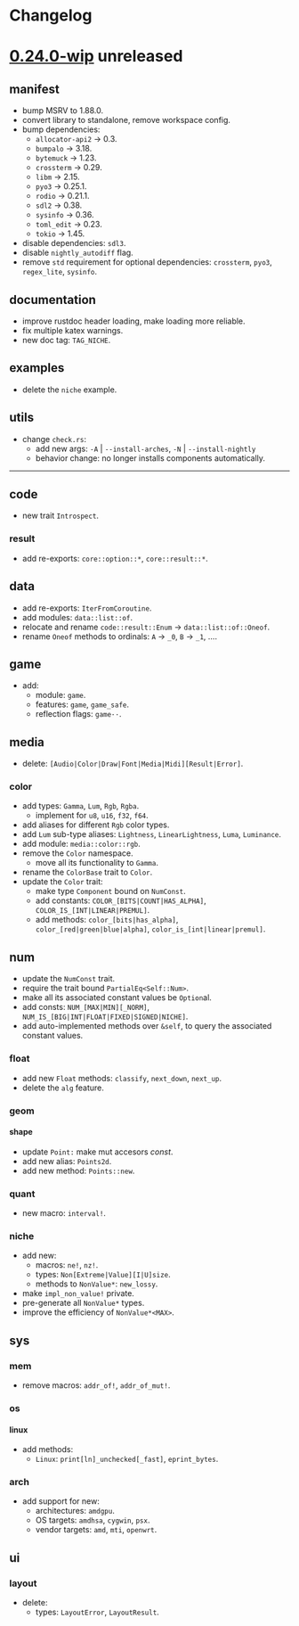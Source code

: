 # Changelog

[0.24.0-wip] unreleased
=======================

## manifest
- bump MSRV to 1.88.0.
- convert library to standalone, remove workspace config.
- bump dependencies:
  - `allocator-api2` → 0.3.
  - `bumpalo` → 3.18.
  - `bytemuck` → 1.23.
  - `crossterm` → 0.29.
  - `libm` → 2.15.
  - `pyo3` → 0.25.1.
  - `rodio` → 0.21.1.
  - `sdl2` → 0.38.
  - `sysinfo` → 0.36.
  - `toml_edit` → 0.23.
  - `tokio` → 1.45.
- disable dependencies: `sdl3`.
- disable `nightly_autodiff` flag.
- remove `std` requirement for optional dependencies: `crossterm`, `pyo3`, `regex_lite`, `sysinfo`.

## documentation
- improve rustdoc header loading, make loading more reliable.
- fix multiple katex warnings.
- new doc tag: `TAG_NICHE`.

## examples
- delete the `niche` example.

## utils
- change `check.rs`:
  - add new args: `-A` | `--install-arches`, `-N` | `--install-nightly`
  - behavior change: no longer installs components automatically.

---

## code
- new trait `Introspect`.

### result
- add re-exports: `core::option::*`, `core::result::*`.

## data
- add re-exports: `IterFromCoroutine`.
- add modules: `data::list::of`.
- relocate and rename `code::result::Enum` → `data::list::of::Oneof`.
- rename `Oneof` methods to ordinals: `A` → `_0`, `B` → `_1`, ….

## game
- add:
  - module: `game`.
  - features: `game`, `game_safe`.
  - reflection flags: `game··`.

## media
- delete: `[Audio|Color|Draw|Font|Media|Midi][Result|Error]`.

### color
- add types: `Gamma`, `Lum`, `Rgb`, `Rgba`.
  - implement for `u8`, `u16`, `f32`, `f64`.
- add aliases for different `Rgb` color types.
- add `Lum` sub-type aliases: `Lightness`, `LinearLightness`, `Luma`, `Luminance`.
- add module: `media::color::rgb`.
- remove the `Color` namespace.
  - move all its functionality to `Gamma`.
- rename the `ColorBase` trait to `Color`.
- update the `Color` trait:
  - make type `Component` bound on `NumConst`.
  - add constants: `COLOR_[BITS|COUNT|HAS_ALPHA]`, `COLOR_IS_[INT|LINEAR|PREMUL]`.
  - add methods: `color_[bits|has_alpha]`, `color_[red|green|blue|alpha]`, `color_is_[int|linear|premul]`.

## num
- update the `NumConst` trait.
- require the trait bound `PartialEq<Self::Num>`.
- make all its associated constant values be `Option`al.
- add consts: `NUM_[MAX|MIN][_NORM]`, `NUM_IS_[BIG|INT|FLOAT|FIXED|SIGNED|NICHE]`.
- add auto-implemented methods over `&self`, to query the associated constant values.

### float
- add new `Float` methods: `classify`, `next_down`, `next_up`.
- delete the `alg` feature.

### geom
#### shape
- update `Point:` make mut accesors *const*.
- add new alias: `Points2d`.
- add new method: `Points::new`.

### quant
- new macro: `interval!`.

### niche
- add new:
  - macros: `ne!`, `nz!`.
  - types: `Non[Extreme|Value][I|U]size`.
  - methods to `NonValue*`: `new_lossy`.
- make `impl_non_value!` private.
- pre-generate all `NonValue*` types.
- improve the efficiency of `NonValue*<MAX>`.

## sys

### mem
- remove macros: `addr_of!`, `addr_of_mut!`.

### os
#### linux
- add methods:
  - `Linux`: `print[ln]_unchecked[_fast]`, `eprint_bytes`.

### arch
- add support for new:
  - architectures: `amdgpu`.
  - OS targets: `amdhsa`, `cygwin`, `psx`.
  - vendor targets: `amd`, `mti`, `openwrt`.

## ui
### layout
- delete:
  - types: `LayoutError`, `LayoutResult`.

[0.24.0-wip]: https://github.com/andamira/devela/releases/tag/v0.23.0...HEAD
